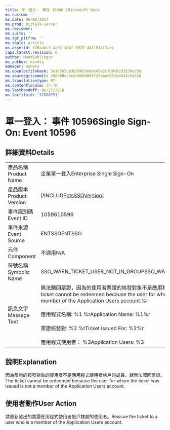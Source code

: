 ```yaml
---
title: 單一登入： 事件 10596 |Microsoft Docs
ms.custom: ''
ms.date: 06/08/2017
ms.prod: biztalk-server
ms.reviewer: ''
ms.suite: ''
ms.tgt_pltfrm: ''
ms.topic: article
ms.assetid: d70aabcf-aa53-40bf-8937-44f191af1aec
caps.latest.revision: 6
author: MandiOhlinger
ms.author: mandia
manager: anneta
ms.openlocfilehash: 3a1e565ca3b96663e0ece5a2cf68c02d3258ac5d
ms.sourcegitcommit: 266308ec5c6a9d8d80ff298ee6051b4843c5d626
ms.translationtype: MT
ms.contentlocale: zh-TW
ms.lasthandoff: 06/27/2018
ms.locfileid: "37008791"
---
```

# <a name="single-sign-on-event-10596"></a><span data-ttu-id="fba69-102">單一登入： 事件 10596</span><span class="sxs-lookup"><span data-stu-id="fba69-102">Single Sign-On: Event 10596</span></span>
## <a name="details"></a><span data-ttu-id="fba69-103">詳細資料</span><span class="sxs-lookup"><span data-stu-id="fba69-103">Details</span></span>  
  
|                 |                                                                                                                                                                                                                                            |
|-----------------|--------------------------------------------------------------------------------------------------------------------------------------------------------------------------------------------------------------------------------------------|
|  <span data-ttu-id="fba69-104">產品名稱</span><span class="sxs-lookup"><span data-stu-id="fba69-104">Product Name</span></span>   |                                                                                                         <span data-ttu-id="fba69-105">企業單一登入</span><span class="sxs-lookup"><span data-stu-id="fba69-105">Enterprise Single Sign-On</span></span>                                                                                                          |
| <span data-ttu-id="fba69-106">產品版本</span><span class="sxs-lookup"><span data-stu-id="fba69-106">Product Version</span></span> |                                                                                         [!INCLUDE[btsSSOVersion](../includes/btsssoversion-md.md)]                                                                                         |
|    <span data-ttu-id="fba69-107">事件識別碼</span><span class="sxs-lookup"><span data-stu-id="fba69-107">Event ID</span></span>     |                                                                                                                   <span data-ttu-id="fba69-108">10596</span><span class="sxs-lookup"><span data-stu-id="fba69-108">10596</span></span>                                                                                                                    |
|  <span data-ttu-id="fba69-109">事件來源</span><span class="sxs-lookup"><span data-stu-id="fba69-109">Event Source</span></span>   |                                                                                                                   <span data-ttu-id="fba69-110">ENTSSO</span><span class="sxs-lookup"><span data-stu-id="fba69-110">ENTSSO</span></span>                                                                                                                   |
|    <span data-ttu-id="fba69-111">元件</span><span class="sxs-lookup"><span data-stu-id="fba69-111">Component</span></span>    |                                                                                                                    <span data-ttu-id="fba69-112">不適用</span><span class="sxs-lookup"><span data-stu-id="fba69-112">N/A</span></span>                                                                                                                     |
|  <span data-ttu-id="fba69-113">符號名稱</span><span class="sxs-lookup"><span data-stu-id="fba69-113">Symbolic Name</span></span>  |                                                                                                     <span data-ttu-id="fba69-114">SSO_WARN_TICKET_USER_NOT_IN_GROUP</span><span class="sxs-lookup"><span data-stu-id="fba69-114">SSO_WARN_TICKET_USER_NOT_IN_GROUP</span></span>                                                                                                      |
|  <span data-ttu-id="fba69-115">訊息文字</span><span class="sxs-lookup"><span data-stu-id="fba69-115">Message Text</span></span>   | <span data-ttu-id="fba69-116">無法贖回票證，因為的使用者票證的核發對象不是應用程式使用者 account.%r 的成員</span><span class="sxs-lookup"><span data-stu-id="fba69-116">The ticket cannot be redeemed because the user for whom the ticket was issued is not a member of the Application Users account.%r</span></span><br /><br /> <span data-ttu-id="fba69-117">應用程式名稱: %1 %r</span><span class="sxs-lookup"><span data-stu-id="fba69-117">Application Name: %1%r</span></span><br /><br /> <span data-ttu-id="fba69-118">票證核發對: %2 %r</span><span class="sxs-lookup"><span data-stu-id="fba69-118">Ticket Issued For: %2%r</span></span><br /><br /> <span data-ttu-id="fba69-119">應用程式使用者： %3</span><span class="sxs-lookup"><span data-stu-id="fba69-119">Application Users: %3</span></span> |
  
## <a name="explanation"></a><span data-ttu-id="fba69-120">說明</span><span class="sxs-lookup"><span data-stu-id="fba69-120">Explanation</span></span>  
 <span data-ttu-id="fba69-121">因為票證的核發對象的使用者不是應用程式使用者帳戶的成員，就無法贖回票證。</span><span class="sxs-lookup"><span data-stu-id="fba69-121">The ticket cannot be redeemed because the user for whom the ticket was issued is not a member of the Application Users account.</span></span>  
  
## <a name="user-action"></a><span data-ttu-id="fba69-122">使用者動作</span><span class="sxs-lookup"><span data-stu-id="fba69-122">User Action</span></span>  
 <span data-ttu-id="fba69-123">請重新發出的票證應用程式使用者帳戶隸屬的使用者。</span><span class="sxs-lookup"><span data-stu-id="fba69-123">Reissue the ticket to a user who is a member of the Application Users account.</span></span>